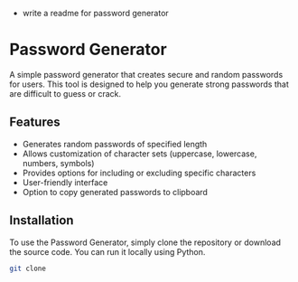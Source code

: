 - write a readme for password generator
# Password Generator
A simple password generator that creates secure and random passwords for users. This tool is designed to help you generate strong passwords that are difficult to guess or crack.
## Features
- Generates random passwords of specified length
- Allows customization of character sets (uppercase, lowercase, numbers, symbols)
- Provides options for including or excluding specific characters
- User-friendly interface
- Option to copy generated passwords to clipboard
## Installation
To use the Password Generator, simply clone the repository or download the source code. You can run it locally using Python.

```bash
git clone
